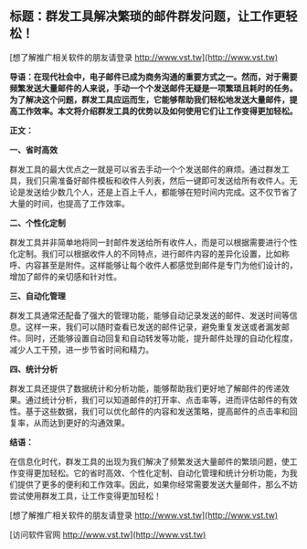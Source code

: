 ## **标题：群发工具解决繁琐的邮件群发问题，让工作更轻松！**

[想了解推广相关软件的朋友请登录 http://www.vst.tw](http://www.vst.tw)

**导语：在现代社会中，电子邮件已成为商务沟通的重要方式之一。然而，对于需要频繁发送大量邮件的人来说，手动一个个发送邮件无疑是一项繁琐且耗时的任务。为了解决这个问题，群发工具应运而生，它能够帮助我们轻松地发送大量邮件，提高工作效率。本文将介绍群发工具的优势以及如何使用它们让工作变得更加轻松。**

**正文：**

**一、省时高效**

群发工具的最大优点之一就是可以省去手动一个个发送邮件的麻烦。通过群发工具，我们只需准备好邮件模板和收件人列表，然后一键即可发送给所有收件人。无论是发送给少数几个人，还是上百上千人，都能够在短时间内完成。这不仅节省了大量的时间，也提高了工作效率。

**二、个性化定制**

群发工具并非简单地将同一封邮件发送给所有收件人，而是可以根据需要进行个性化定制。我们可以根据收件人的不同特点，进行邮件内容的差异化设置，比如称呼、内容甚至是附件。这样能够让每个收件人都感觉到邮件是专门为他们设计的，增加了邮件的亲切感和针对性。

**三、自动化管理**

群发工具通常还配备了强大的管理功能，能够自动记录发送的邮件、发送时间等信息。这样一来，我们可以随时查看已发送的邮件记录，避免重复发送或者漏发邮件。同时，还能够设置自动回复和自动转发等功能，提升邮件处理的自动化程度，减少人工干预，进一步节省时间和精力。

**四、统计分析**

群发工具还提供了数据统计和分析功能，能够帮助我们更好地了解邮件的传递效果。通过统计分析，我们可以知道邮件的打开率、点击率等，进而评估邮件的有效性。基于这些数据，我们可以优化邮件的内容和发送策略，提高邮件的点击率和回复率，从而达到更好的沟通效果。

**结语：**

在信息化时代，群发工具的出现为我们解决了频繁发送大量邮件的繁琐问题，使工作变得更加轻松。它的省时高效、个性化定制、自动化管理和统计分析功能，为我们提供了更多的便利和工作效率。因此，如果你经常需要发送大量邮件，那么不妨尝试使用群发工具，让工作变得更加轻松！

[想了解推广相关软件的朋友请登录 http://www.vst.tw](http://www.vst.tw)


[访问软件官网 http://www.vst.tw](http://www.vst.tw)
